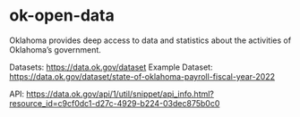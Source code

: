 # ok-open-data
Oklahoma provides deep access to data and statistics about the activities of Oklahoma’s government.

Datasets: https://data.ok.gov/dataset
  Example Dataset: https://data.ok.gov/dataset/state-of-oklahoma-payroll-fiscal-year-2022
  
API: https://data.ok.gov/api/1/util/snippet/api_info.html?resource_id=c9cf0dc1-d27c-4929-b224-03dec875b0c0

